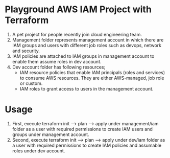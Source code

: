 # Playground AWS IAM Project with Terraform
1. A pet project for people recently join cloud engineering team.
2. Management folder represents management account in which there are IAM groups and users with different job roles such as
devops, network and security.
3. IAM policies are attached to IAM groups in management account to enable them assume roles in dev account.
4. Dev account folder has following resources;
    * IAM resource policies that enable IAM principals (roles and services) to consume AWS resources. They are either AWS-managed, job role or custom.
    * IAM roles to grant access to users in the management account.

# Usage
1. First, execute terraform init --> plan --> apply under management/iam folder as a user with required permissions to create IAM users and groups under management account.
2. Second, execute terraform init --> plan --> apply under dev/iam folder as a user with required permissions to create IAM policies and assumable roles under dev account.
